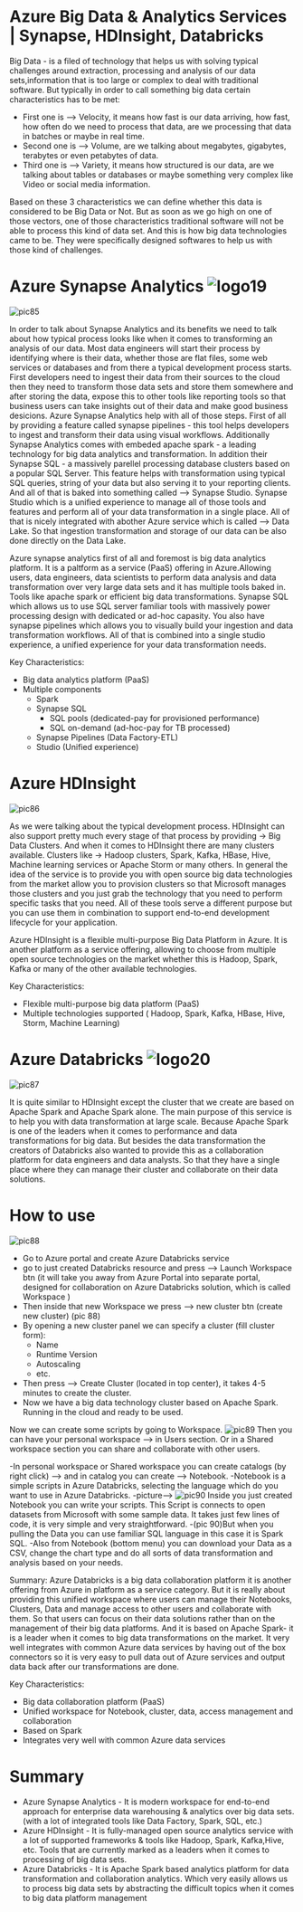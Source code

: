 # Azure Big Data & Analytics Services | Synapse, HDInsight, Databricks

Big Data - is a filed of technology that helps us with solving typical challenges around extraction, processing and analysis of our data sets,information that is too large or complex to deal with traditional software. But typically in order to call something big data certain characteristics has to be met:

- First one is --> Velocity, it means how fast is our data arriving, how fast, how often do we need to process that data, are we processing that data in batches or maybe in real time.
- Second one is --> Volume, are we talking about megabytes, gigabytes, terabytes or even petabytes of data.
- Third one is --> Variety, it means how structured is our data, are we talking about tables or databases or maybe something very complex like Video or social media information.

Based on these 3 characteristics we can define whether this data is considered to be Big Data or Not. But as soon as we go high on one of those vectors, one of those characteristics traditional software will not be able to process this kind of data set. And this is how big data technologies came to be. They were specifically designed softwares to help us with those kind of challenges.

# Azure Synapse Analytics ![logo19](https://github.com/Julian22222/Clouds/blob/main/Azure/logo/logo19.jpg)

![pic85](https://github.com/Julian22222/Clouds/blob/main/Azure/IMG/pic85.jpg)

In order to talk about Synapse Analytics and its benefits we need to talk about how typical process looks like when it comes to transforming an analysis of our data. Most data engineers will start their process by identifying where is their data, whether those are flat files, some web services or databases and from there a typical development process starts.
First developers need to ingest their data from their sources to the cloud then they need to transform those data sets and store them somewhere and after storing the data, expose this to other tools like reporting tools so that business users can take insights out of their data and make good business desicions. Azure Synapse Analytics help with all of those steps.
First of all by providing a feature called synapse pipelines - this tool helps developers to ingest and transform their data using visual workflows. Additionally Synapse Analytics comes with embeded apache spark - a leading technology for big data analytics and transformation. In addition their Synapse SQL - a massively parellel processing database clusters based on a popular SQL Server. This feature helps with transformation using typical SQL queries, string of your data but also serving it to your reporting clients. And all of that is baked into something called --> Synapse Studio. Synapse Studio which is a unified experience to manage all of those tools and features and perform all of your data transformation in a single place. All of that is nicely integrated with abother Azure service which is called --> Data Lake. So that ingestion transformation and storage of our data can be also done directly on the Data Lake.

Azure synapse analytics first of all and foremost is big data analytics platform. It is a paltform as a service (PaaS) offering in Azure.Allowing users, data engineers, data scientists to perform data analysis and data transformation over very large data sets and it has multiple tools baked in. Tools like apache spark or efficient big data transformations. Synapse SQL which allows us to use SQL server familiar tools with massively power processing design with dedicated or ad-hoc capasity. You also have synapse pipelines which allows you to visually build your ingestion and data transformation workflows. All of that is combined into a single studio experience, a unified experience for your data transformation needs.

Key Characteristics:

- Big data analytics platform (PaaS)
- Multiple components
  - Spark
  - Synapse SQL
    - SQL pools (dedicated-pay for provisioned performance)
    - SQL on-demand (ad-hoc-pay for TB processed)
  - Synapse Pipelines (Data Factory-ETL)
  - Studio (Unified experience)

# Azure HDInsight

![pic86](https://github.com/Julian22222/Clouds/blob/main/Azure/IMG/pic86.jpg)

As we were talking about the typical development process. HDInsight can also support pretty much every stage of that process by providing -> Big Data Clusters. And when it comes to HDInsight there are many clusters available. Clusters like -> Hadoop clusters, Spark, Kafka, HBase, Hive, Machine learning services or Apache Storm or many others. In general the idea of the service is to provide you with open source big data technologies from the market allow you to provision clusters so that Microsoft manages those clusters and you just grab the technology that you need to perform specific tasks that you need. All of these tools serve a different purpose but you can use them in combination to support end-to-end development lifecycle for your application.

Azure HDInsight is a flexible multi-purpose Big Data Platform in Azure. It is another platform as a service offering, allowing to choose from multiple open source technologies on the market whether this is Hadoop, Spark, Kafka or many of the other available technologies.

Key Characteristics:

- Flexible multi-purpose big data platform (PaaS)
- Multiple technologies supported ( Hadoop, Spark, Kafka, HBase, Hive, Storm, Machine Learning)

# Azure Databricks ![logo20](https://github.com/Julian22222/Clouds/blob/main/Azure/logo/logo20.jpg)

![pic87](https://github.com/Julian22222/Clouds/blob/main/Azure/IMG/pic87.jpg)

It is quite similar to HDInsight except the cluster that we create are based on Apache Spark and Apache Spark alone. The main purpose of this service is to help you with data transformation at large scale. Because Apache Spark is one of the leaders when it comes to performance and data transformations for big data. But besides the data transformation the creators of Databricks also wanted to provide this as a collaboration platform for data engineers and data analysts. So that they have a single place where they can manage their cluster and collaborate on their data solutions.

# How to use

![pic88](https://github.com/Julian22222/Clouds/blob/main/Azure/IMG/pic88.jpg)

- Go to Azure portal and create Azure Databricks service
- go to just created Databricks resource and press --> Launch Workspace btn (it will take you away from Azure Portal into separate portal, designed for collaboration on Azure Databricks solution, which is called Workspace )
- Then inside that new Workspace we press --> new cluster btn (create new cluster) (pic 88)
- By opening a new cluster panel we can specify a cluster (fill cluster form):
  - Name
  - Runtime Version
  - Autoscaling
  - etc.
- Then press --> Create Cluster (located in top center), it takes 4-5 minutes to create the cluster.
- Now we have a big data technology cluster based on Apache Spark. Running in the cloud and ready to be used.

Now we can create some scripts by going to Workspace.
![pic89](https://github.com/Julian22222/Clouds/blob/main/Azure/IMG/pic89.jpg)
Then you can have your personal workspace --> in Users section. Or in a Shared workspace section you can share and collaborate with other users.

-In personal workspace or Shared workspace you can create catalogs (by right click) --> and in catalog you can create --> Notebook.
-Notebook is a simple scripts in Azure Databricks, selecting the language which do you want to use in Azure Databricks.
-picture-->
![pic90](https://github.com/Julian22222/Clouds/blob/main/Azure/IMG/pic90.jpg)
Inside you just created Notebook you can write your scripts. This Script is connects to open datasets from Microsoft with some sample data. It takes just few lines of code, it is very simple and very straightforward.
-(pic 90)But when you pulling the Data you can use familiar SQL language in this case it is Spark SQL.
-Also from Notebook (bottom menu) you can download your Data as a CSV, change the chart type and do all sorts of data transformation and analysis based on your needs.

Summary:
Azure Databricks is a big data collaboration platform it is another offering from Azure in platform as a service category. But it is really about providing this unified workspace where users can manage their Notebooks, Clusters, Data and manage access to other users and collaborate with them. So that users can focus on their data solutions rather than on the management of their big data platforms. And it is based on Apache Spark- it is a leader when it comes to big data transformations on the market. It very well integrates with common Azure data services by having out of the box connectors so it is very easy to pull data out of Azure services and output data back after our transformations are done.

Key Characteristics:

- Big data collaboration platform (PaaS)
- Unified workspace for Notebook, cluster, data, access management and collaboration
- Based on Spark
- Integrates very well with common Azure data services

# Summary

- Azure Synapse Analytics - It is modern workspace for end-to-end approach for enterprise data warehousing & analytics over big data sets. (with a lot of integrated tools like Data Factory, Spark, SQL, etc.)
- Azure HDInsight - It is fully-managed open source analytics service with a lot of supported frameworks & tools like Hadoop, Spark, Kafka,Hive, etc. Tools that are currently marked as a leaders when it comes to processing of big data sets.
- Azure Databricks - It is Apache Spark based analytics platform for data transformation and collaboration analytics. Which very easily allows us to process big data sets by abstracting the difficult topics when it comes to big data platform management
